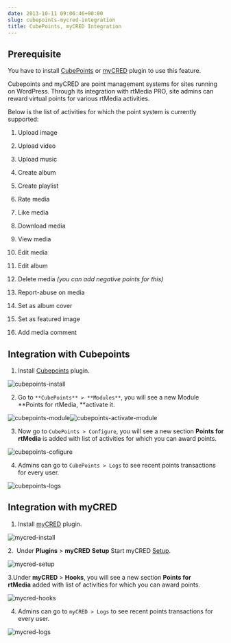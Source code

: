 ```yaml
---
date: 2013-10-11 09:06:46+00:00
slug: cubepoints-mycred-integration
title: CubePoints, myCRED Integration
---
```


## **Prerequisite**


You have to install [CubePoints](http://wordpress.org/plugins/cubepoints/) or [myCRED](http://wordpress.org/plugins/mycred/) plugin to use this feature.

Cubepoints and myCRED are point management systems for sites running on WordPress. Through its integration with rtMedia PRO, site admins can reward virtual points for various rtMedia activities.

Below is the list of activities for which the point system is currently supported:



	
  1. Upload image

	
  2. Upload video

	
  3. Upload music

	
  4. Create album

	
  5. Create playlist

	
  6. Rate media

	
  7. Like media

	
  8. Download media

	
  9. View media

	
  10. Edit media

	
  11. Edit album

	
  12. Delete media _(you can add negative points for this)_

	
  13. Report-abuse on media

	
  14. Set as album cover

	
  15. Set as featured image

	
  16. Add media comment





## Integration with Cubepoints


1. Install [Cubepoints](http://wordpress.org/plugins/cubepoints/) plugin.

![cubepoints-install](https://rtcamp.com/wp-content/uploads/2013/10/cubepoints-install_thumb.png)

2. Go to `**CubePoints** > **Modules**`, you will see a new Module **Points for rtMedia, **activate it.

![cubepoints-module](https://rtcamp.com/wp-content/uploads/2013/10/cubepoints-module_thumb2.png)![cubepoints-activate-module](https://rtcamp.com/wp-content/uploads/2013/10/cubepoints-activate-module_thumb1.png)

3. Now go to `CubePoints > Configure`, you will see a new section **Points for rtMedia** is added with list of activities for which you can award points.

![cubepoints-cofigure](https://rtcamp.com/wp-content/uploads/2013/10/cubepoints-cofigure_thumb.png)

4. Admins can go to `CubePoints > Logs` to see recent points transactions for every user.

![cubepoints-logs](https://rtcamp.com/wp-content/uploads/2013/10/cubepoints-logs_thumb1.png)


## Integration with myCRED


1. Install [myCRED](http://wordpress.org/plugins/mycred/) plugin.

![mycred-install](https://rtcamp.com/wp-content/uploads/2013/10/mycred-install_thumb.png)

2.  Under **Plugins** > **myCRED** **Setup** Start myCRED [Setup](http://mycred.me/support/tutorials/how-to-install-and-setup-mycred/).

![mycred-setup](https://rtcamp.com/wp-content/uploads/2013/10/mycred-setup_thumb.png)

3.Under **myCRED** > **Hooks**, you will see a new section **Points for rtMedia** added with list of activities for which you can award points.

![mycred-hooks](https://rtcamp.com/wp-content/uploads/2013/10/mycred-hooks_thumb.png)

4. Admins can go to `myCRED > Logs` to see recent points transactions for every user.

![mycred-logs](https://rtcamp.com/wp-content/uploads/2013/10/mycred-logs_thumb.png)
